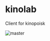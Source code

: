 # kinolab
Client for kinopoisk

![master](https://github.com/lefthanderomg/kinolab/workflows/Run_unit_test/badge.svg)
